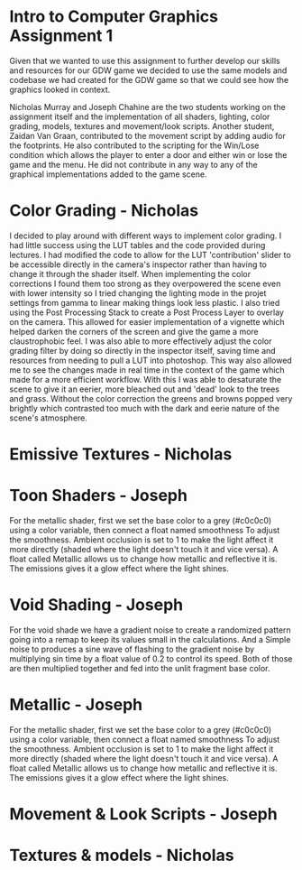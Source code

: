 # Intro to Computer Graphics Assignment 1

Given that we wanted to use this assignment to further develop our skills and resources for our GDW game we decided to use the same models and codebase we had created for the GDW game so that we could see how the graphics looked in context.

Nicholas Murray and Joseph Chahine are the two students working on the assignment itself and the implementation of all shaders, lighting, color grading, models, textures and movement/look scripts. 
Another student, Zaidan Van Graan, contributed to the movement script by adding audio for the footprints. He also contributed to the scripting for the Win/Lose condition which allows the player to enter a door and either win or lose the game and the menu. He did not contribute in any way to any of the graphical implementations added to the game scene. 

# Color Grading - Nicholas
I decided to play around with different ways to implement color grading. I had little success using the LUT tables and the code provided during lectures. I had modified the code to allow for the LUT 'contribution' slider to be accessible directly in the camera's inspector rather than having to change it through the shader itself. When implementing the color corrections I found them too strong as they overpowered the scene even with lower intensity so I tried changing the lighting mode in the projet settings from gamma to linear making things look less plastic. I also tried using the Post Processing Stack to create a Post Process Layer to overlay on the camera. This allowed for easier implementation of a vignette which helped darken the corners of the screen and give the game a more claustrophobic feel. I was also able to more effectively adjust the color grading filter by doing so directly in the inspector itself, saving time and resources from needing to pull a LUT into photoshop. This way also allowed me to see the changes made in real time in the context of the game which made for a more efficient workflow. With this I was able to desaturate the scene to give it an eerier, more bleached out and 'dead' look to the trees and grass. Without the color correction the greens and browns popped very brightly which contrasted too much with the dark and eerie nature of the scene's atmosphere. 

# Emissive Textures - Nicholas


# Toon Shaders - Joseph
For the metallic shader, first we set the base color to a grey (#c0c0c0) using a color variable, then connect a float named smoothness
To adjust the smoothness. Ambient occlusion is set to 1 to make the light affect it more directly (shaded where the light doesn't touch it and vice versa). A float called Metallic allows us to change how metallic and reflective it is. The emissions gives it a glow effect where the light shines.

# Void Shading - Joseph
For the void shade we have a gradient noise to create a randomized pattern going into a remap to keep its values small in the calculations. And a Simple noise to produces a sine wave of flashing to the gradient noise by multiplying sin time by a float value of 0.2 to control its speed.
Both of those are then multiplied together and fed into the unlit fragment base color.

# Metallic - Joseph
For the metallic shader, first we set the base color to a grey (#c0c0c0) using a color variable, then connect a float named smoothness
To adjust the smoothness. Ambient occlusion is set to 1 to make the light affect it more directly (shaded where the light doesn't touch it and vice versa). A float called Metallic allows us to change how metallic and reflective it is. The emissions gives it a glow effect where the light shines.
 # Movement & Look Scripts - Joseph
 # Textures & models - Nicholas
 
